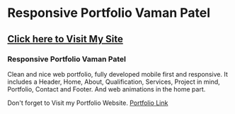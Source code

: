 # Responsive Portfolio Vaman Patel

## [Click here to Visit My Site](https://vamanpatel.github.io/Vaman-Portfolio-Website/)

### Responsive Portfolio Vaman Patel

Clean and nice web portfolio, fully developed mobile first and responsive. It includes a Header, Home, About, Qualification, Services, Project in mind, Portfolio, Contact and Footer. And web animations in the home part.

Don't forget to Visit my Portfolio Website.
[Portfolio Link](https://vamanpatel.github.io/Vaman-Portfolio-Website/)
